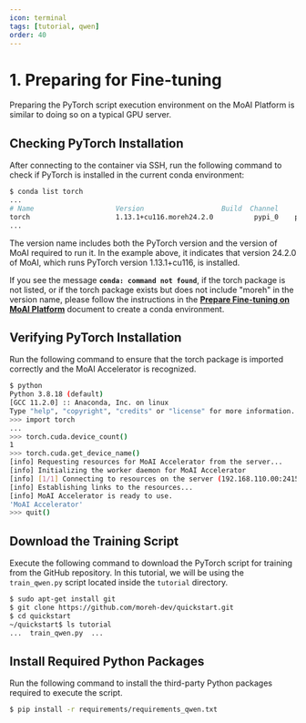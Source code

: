```yaml
---
icon: terminal
tags: [tutorial, qwen]
order: 40
---
```


# 1. Preparing for Fine-tuning

Preparing the PyTorch script execution environment on the MoAI Platform is similar to doing so on a typical GPU server.

## Checking PyTorch Installation

After connecting to the container via SSH, run the following command to check if PyTorch is installed in the current conda environment:


```bash
$ conda list torch
...
# Name                    Version                   Build  Channel
torch                     1.13.1+cu116.moreh24.2.0          pypi_0    pypi
...
```
The version name includes both the PyTorch version and the version of MoAI required to run it. In the example above, it indicates that version 24.2.0 of MoAI, which runs PyTorch version 1.13.1+cu116, is installed.

If you see the message **`conda: command not found`**, if the torch package is not listed, or if the torch package exists but does not include "moreh" in the version name, please follow the instructions in the **[Prepare Fine-tuning on MoAI Platform](/Supported_Documents/Prepare_Fine_tuning_MoAI.md)** document to create a conda environment.

## Verifying PyTorch Installation

Run the following command to ensure that the torch package is imported correctly and the MoAI Accelerator is recognized.

```bash
$ python
Python 3.8.18 (default)
[GCC 11.2.0] :: Anaconda, Inc. on linux
Type "help", "copyright", "credits" or "license" for more information.
>>> import torch
...
>>> torch.cuda.device_count()
1
>>> torch.cuda.get_device_name()
[info] Requesting resources for MoAI Accelerator from the server...
[info] Initializing the worker daemon for MoAI Accelerator
[info] [1/1] Connecting to resources on the server (192.168.110.00:24158)...
[info] Establishing links to the resources...
[info] MoAI Accelerator is ready to use.
'MoAI Accelerator'
>>> quit()
```

## Download the Training Script

Execute the following command to download the PyTorch script for training from the GitHub repository. In this tutorial, we will be using the `train_qwen.py` script located inside the `tutorial` directory.

```bash
$ sudo apt-get install git
$ git clone https://github.com/moreh-dev/quickstart.git
$ cd quickstart
~/quickstart$ ls tutorial
...  train_qwen.py  ...
```

## Install Required Python Packages

Run the following command to install the third-party Python packages required to execute the script.

```bash
$ pip install -r requirements/requirements_qwen.txt
```
